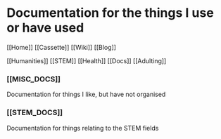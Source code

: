 # Documentation for the things I use or have used
[[Home]]
[[Cassette]]
[[Wiki]]
[[Blog]]

[[Humanities]]
[[STEM]]
[[Health]]
[[Docs]]
[[Adulting]]

### [[MISC_DOCS]]
Documentation for things I like, but have not organised

### [[STEM_DOCS]]
Documentation for things relating to the STEM fields

